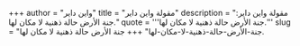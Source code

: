 +++
author = "واين داير"
title = "مقولة واين داير"
description = "مقولة واين داير: جنة الأرض حالة ذهنية لا مكان لها."
quote = '''جنة الأرض حالة ذهنية لا مكان لها.'''
slug = "جنة-الأرض-حالة-ذهنية-لا-مكان-لها"
+++
جنة الأرض حالة ذهنية لا مكان لها.
